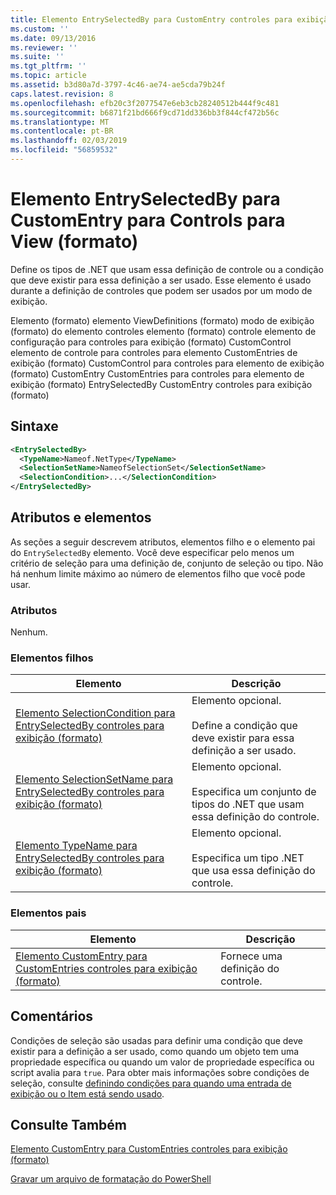```yaml
---
title: Elemento EntrySelectedBy para CustomEntry controles para exibição (formato) | Microsoft Docs
ms.custom: ''
ms.date: 09/13/2016
ms.reviewer: ''
ms.suite: ''
ms.tgt_pltfrm: ''
ms.topic: article
ms.assetid: b3d80a7d-3797-4c46-ae74-ae5cda79b24f
caps.latest.revision: 8
ms.openlocfilehash: efb20c3f2077547e6eb3cb28240512b444f9c481
ms.sourcegitcommit: b6871f21bd666f9cd71dd336bb3f844cf472b56c
ms.translationtype: MT
ms.contentlocale: pt-BR
ms.lasthandoff: 02/03/2019
ms.locfileid: "56859532"
---
```

# <a name="entryselectedby-element-for-customentry-for-controls-for-view-format"></a>Elemento EntrySelectedBy para CustomEntry para Controls para View (formato)

Define os tipos de .NET que usam essa definição de controle ou a condição que deve existir para essa definição a ser usado. Esse elemento é usado durante a definição de controles que podem ser usados por um modo de exibição.

Elemento (formato) elemento ViewDefinitions (formato) modo de exibição (formato) do elemento controles elemento (formato) controle elemento de configuração para controles para exibição (formato) CustomControl elemento de controle para controles para elemento CustomEntries de exibição (formato) CustomControl para controles para elemento de exibição (formato) CustomEntry CustomEntries para controles para elemento de exibição (formato) EntrySelectedBy CustomEntry controles para exibição (formato)

## <a name="syntax"></a>Sintaxe

```xml
<EntrySelectedBy>
  <TypeName>Nameof.NetType</TypeName>
  <SelectionSetName>NameofSelectionSet</SelectionSetName>
  <SelectionCondition>...</SelectionCondition>
</EntrySelectedBy>
```

## <a name="attributes-and-elements"></a>Atributos e elementos

As seções a seguir descrevem atributos, elementos filho e o elemento pai do `EntrySelectedBy` elemento. Você deve especificar pelo menos um critério de seleção para uma definição de, conjunto de seleção ou tipo. Não há nenhum limite máximo ao número de elementos filho que você pode usar.

### <a name="attributes"></a>Atributos

Nenhum.

### <a name="child-elements"></a>Elementos filhos

|Elemento|Descrição|
|-------------|-----------------|
|[Elemento SelectionCondition para EntrySelectedBy controles para exibição (formato)](./selectioncondition-element-for-entryselectedby-for-controls-for-view-format.md)|Elemento opcional.<br /><br /> Define a condição que deve existir para essa definição a ser usado.|
|[Elemento SelectionSetName para EntrySelectedBy controles para exibição (formato)](./selectionsetname-element-for-entryselectedby-for-controls-for-view-format.md)|Elemento opcional.<br /><br /> Especifica um conjunto de tipos do .NET que usam essa definição do controle.|
|[Elemento TypeName para EntrySelectedBy controles para exibição (formato)](./typename-element-for-entryselectedby-for-controls-for-view-format.md)|Elemento opcional.<br /><br /> Especifica um tipo .NET que usa essa definição do controle.|

### <a name="parent-elements"></a>Elementos pais

|Elemento|Descrição|
|-------------|-----------------|
|[Elemento CustomEntry para CustomEntries controles para exibição (formato)](./customentry-element-for-customentries-for-controls-for-view-format.md)|Fornece uma definição do controle.|

## <a name="remarks"></a>Comentários

Condições de seleção são usadas para definir uma condição que deve existir para a definição a ser usado, como quando um objeto tem uma propriedade específica ou quando um valor de propriedade específica ou script avalia para `true`. Para obter mais informações sobre condições de seleção, consulte [definindo condições para quando uma entrada de exibição ou o Item está sendo usado](./defining-conditions-for-displaying-data.md).

## <a name="see-also"></a>Consulte Também

[Elemento CustomEntry para CustomEntries controles para exibição (formato)](./customentry-element-for-customentries-for-controls-for-view-format.md)

[Gravar um arquivo de formatação do PowerShell](./writing-a-powershell-formatting-file.md)
